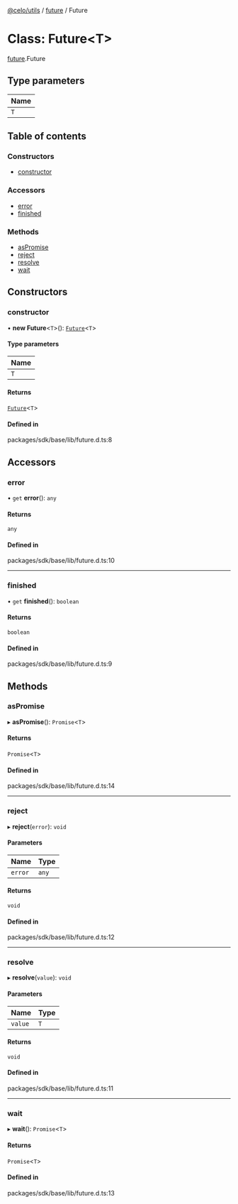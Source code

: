 [@celo/utils](../README.md) / [future](../modules/future.md) / Future

# Class: Future\<T\>

[future](../modules/future.md).Future

## Type parameters

| Name |
| :------ |
| `T` |

## Table of contents

### Constructors

- [constructor](future.Future.md#constructor)

### Accessors

- [error](future.Future.md#error)
- [finished](future.Future.md#finished)

### Methods

- [asPromise](future.Future.md#aspromise)
- [reject](future.Future.md#reject)
- [resolve](future.Future.md#resolve)
- [wait](future.Future.md#wait)

## Constructors

### constructor

• **new Future**\<`T`\>(): [`Future`](future.Future.md)\<`T`\>

#### Type parameters

| Name |
| :------ |
| `T` |

#### Returns

[`Future`](future.Future.md)\<`T`\>

#### Defined in

packages/sdk/base/lib/future.d.ts:8

## Accessors

### error

• `get` **error**(): `any`

#### Returns

`any`

#### Defined in

packages/sdk/base/lib/future.d.ts:10

___

### finished

• `get` **finished**(): `boolean`

#### Returns

`boolean`

#### Defined in

packages/sdk/base/lib/future.d.ts:9

## Methods

### asPromise

▸ **asPromise**(): `Promise`\<`T`\>

#### Returns

`Promise`\<`T`\>

#### Defined in

packages/sdk/base/lib/future.d.ts:14

___

### reject

▸ **reject**(`error`): `void`

#### Parameters

| Name | Type |
| :------ | :------ |
| `error` | `any` |

#### Returns

`void`

#### Defined in

packages/sdk/base/lib/future.d.ts:12

___

### resolve

▸ **resolve**(`value`): `void`

#### Parameters

| Name | Type |
| :------ | :------ |
| `value` | `T` |

#### Returns

`void`

#### Defined in

packages/sdk/base/lib/future.d.ts:11

___

### wait

▸ **wait**(): `Promise`\<`T`\>

#### Returns

`Promise`\<`T`\>

#### Defined in

packages/sdk/base/lib/future.d.ts:13
